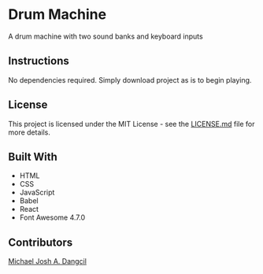 # Drum Machine
A drum machine with two sound banks and keyboard inputs

## Instructions
No dependencies required. Simply download project as is to begin playing.

## License
This project is licensed under the MIT License - see the [LICENSE.md](https://github.com/MichaelJoshDangcil/Concentration-Game/blob/master/LICENSE) file for more details.

## Built With
+ HTML
+ CSS
+ JavaScript
+ Babel
+ React
+ Font Awesome 4.7.0

## Contributors
[Michael Josh A. Dangcil](https://github.com/MichaelJoshDangcil)